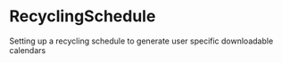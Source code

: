 # RecyclingSchedule
Setting up a recycling schedule to generate user specific downloadable calendars 
